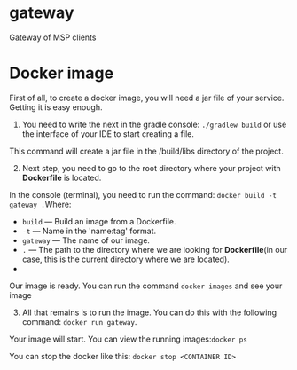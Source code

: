 # gateway
Gateway of MSP clients

# Docker image

First of all, to create a docker image, you will need a jar file of your service.
Getting it is easy enough.

1. You need to write the next in the gradle console:
```./gradlew build``` or use the interface of your IDE to start creating a file.

This command will create a jar file in the /build/libs directory of the project.

2. Next step, you need to go to the root directory where your  project with **Dockerfile** is located.

In the console (terminal), you need to run the command: ```docker build -t gateway .```Where:
- `build` — Build an image from a Dockerfile.
- `-t` — Name in the 'name:tag' format.
- `gateway` — The name of our image.
- `.` — The path to the directory where we are looking for **Dockerfile**(in our case, this is the current directory where we are located).
- 
Our image is ready. You can run the command `docker images` and see your image

3. All that remains is to run the image. You can do this with the following command: `docker run gateway`.

Your image will start. You can view the running images:`docker ps`

You can stop the docker like this: `docker stop <CONTAINER ID>`
